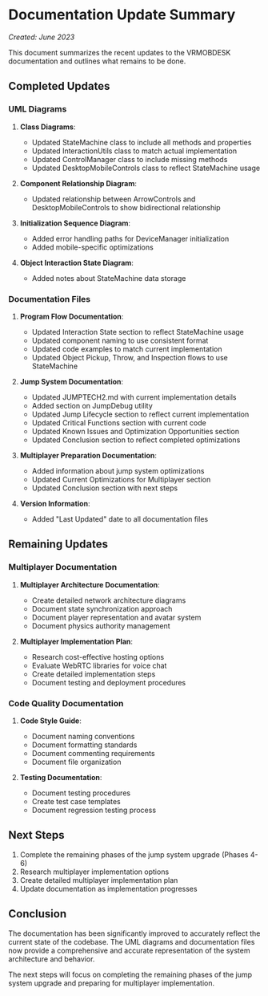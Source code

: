 # Documentation Update Summary

*Created: June 2023*

This document summarizes the recent updates to the VRMOBDESK documentation and outlines what remains to be done.

## Completed Updates

### UML Diagrams

1. **Class Diagrams**:
   - Updated StateMachine class to include all methods and properties
   - Updated InteractionUtils class to match actual implementation
   - Updated ControlManager class to include missing methods
   - Updated DesktopMobileControls class to reflect StateMachine usage

2. **Component Relationship Diagram**:
   - Updated relationship between ArrowControls and DesktopMobileControls to show bidirectional relationship

3. **Initialization Sequence Diagram**:
   - Added error handling paths for DeviceManager initialization
   - Added mobile-specific optimizations

4. **Object Interaction State Diagram**:
   - Added notes about StateMachine data storage

### Documentation Files

1. **Program Flow Documentation**:
   - Updated Interaction State section to reflect StateMachine usage
   - Updated component naming to use consistent format
   - Updated code examples to match current implementation
   - Updated Object Pickup, Throw, and Inspection flows to use StateMachine

2. **Jump System Documentation**:
   - Updated JUMPTECH2.md with current implementation details
   - Added section on JumpDebug utility
   - Updated Jump Lifecycle section to reflect current implementation
   - Updated Critical Functions section with current code
   - Updated Known Issues and Optimization Opportunities section
   - Updated Conclusion section to reflect completed optimizations

3. **Multiplayer Preparation Documentation**:
   - Added information about jump system optimizations
   - Updated Current Optimizations for Multiplayer section
   - Updated Conclusion section with next steps

4. **Version Information**:
   - Added "Last Updated" date to all documentation files

## Remaining Updates

### Multiplayer Documentation

1. **Multiplayer Architecture Documentation**:
   - Create detailed network architecture diagrams
   - Document state synchronization approach
   - Document player representation and avatar system
   - Document physics authority management

2. **Multiplayer Implementation Plan**:
   - Research cost-effective hosting options
   - Evaluate WebRTC libraries for voice chat
   - Create detailed implementation steps
   - Document testing and deployment procedures

### Code Quality Documentation

1. **Code Style Guide**:
   - Document naming conventions
   - Document formatting standards
   - Document commenting requirements
   - Document file organization

2. **Testing Documentation**:
   - Document testing procedures
   - Create test case templates
   - Document regression testing process

## Next Steps

1. Complete the remaining phases of the jump system upgrade (Phases 4-6)
2. Research multiplayer implementation options
3. Create detailed multiplayer implementation plan
4. Update documentation as implementation progresses

## Conclusion

The documentation has been significantly improved to accurately reflect the current state of the codebase. The UML diagrams and documentation files now provide a comprehensive and accurate representation of the system architecture and behavior.

The next steps will focus on completing the remaining phases of the jump system upgrade and preparing for multiplayer implementation.
